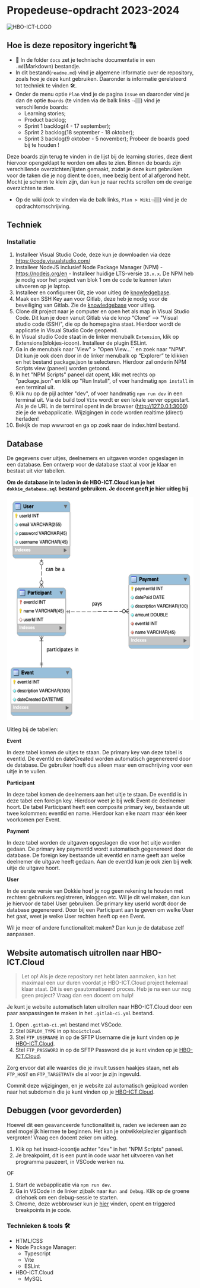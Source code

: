 # Propedeuse-opdracht 2023-2024

<img src="hbo-ict-logo.png" width="175" height="175" alt="HBO-ICT-LOGO">

## Hoe is deze repository ingericht 🔠

-   📄 In de folder `docs` zet je technische documentatie in een `.md`(Markdown) bestandje.
-   In dit bestand(`readme.md`) vind je algemene informatie over de repository, zoals hoe je deze kunt gebruiken. Daaronder is informatie gerelateerd tot techniek te vinden 🛠.
-   Onder de menu optie `Plan` vind je de pagina `Issue` en daaronder vind je dan de optie `Boards` (te vinden via de balk links 👈🏽) vind je verschillende boards:
    -   Learning stories;
    -   Product backlog;
    -   Sprint 1 backlog(4 - 17 september);
    -   Sprint 2 backlog(18 september - 18 oktober);
    -   Sprint 3 backlog(9 oktober - 5 november);
        Probeer de boards goed bij te houden !

Deze boards zijn terug te vinden in de lijst bij de learning stories, deze dient hiervoor opengeklapt te worden om alles te zien. Binnen de boards zijn verschillende overzichten/lijsten gemaakt, zodat je deze kunt gebruiken voor de taken die je nog dient te doen, mee bezig bent of al afgerond hebt. Mocht je scherm te klein zijn, dan kun je naar rechts scrollen om de overige overzichten te zien.

-   Op de wiki (ook te vinden via de balk links, `Plan > Wiki`👈🏽) vind je de opdrachtomschrijving.

## Techniek

### Installatie

1. Installeer Visual Studio Code, deze kun je downloaden via deze https://code.visualstudio.com/
2. Installeer NodeJS inclusief Node Package Manager (NPM) - https://nodejs.org/en - Installeer huidige LTS-versie `18.x.x`. De NPM heb je nodig voor het project van blok 1 om de code te kunnen laten uitvoeren op je laptop.
3. Installeer en configureer Git, zie voor uitleg de [knowledgebase](https://knowledgebase.hbo-ict-hva.nl/1_beroepstaken/software/manage_and_control/git/installeren/git_installeren/).
4. Maak een SSH Key aan voor Gitlab, deze heb je nodig voor de beveiliging van Gitlab. Zie de [knowledgebase](https://knowledgebase.hbo-ict-hva.nl/1_beroepstaken/software/manage_and_control/git/installeren/git_installeren/#git-koppelen-aan-gitlab) voor uitleg.
5. Clone dit project naar je computer en open het als map in Visual Studio Code.
   Dit kun je doen vanuit Gitlab via de knop “Clone” --> "Visual studio code (SSH)", die op de homepagina staat. Hierdoor wordt de applicatie in Visual Studio Code geopend.
6. In Visual studio Code staat in de linker menubalk `Extension`, klik op Extensions(blokjes-icoon). Installeer de plugin ESLint.
7. Ga in de menubalk naar `View" > "Open View...`` en zoek naar "NPM". Dit kun je ook doen door in de linker menubalk op “Explorer” te klikken en het bestand package.json te selecteren. Hierdoor zal onderin NPM Scripts view (paneel) worden getoond.
8. In het "NPM Scripts" paneel dat opent, klik met rechts op "package.json" en klik op "Run Install", of voer handmatig `npm install` in een terminal uit.
9. Klik nu op de pijl achter "dev", of voer handmatig `npm run dev` in een terminal uit. Via de build tool `Vite` wordt er een lokale server opgestart. Als je de URL in de terminal opent in de browser (http://127.0.0.1:3000) zie
   je de webapplicatie. Wijzigingen in code worden realtime (direct) herladen!
10. Bekijk de map wwwroot en ga op zoek naar de index.html bestand.

## Database

De gegevens over uitjes, deelnemers en uitgaven worden opgeslagen in een database. Een ontwerp voor de database staat al voor je klaar en bestaat uit vier tabellen.

**Om de database in te laden in de HBO-ICT.Cloud kun je het `dokkie_database.sql` bestand gebruiken. Je docent geeft je hier uitleg bij**

<img src="database_design.png" width="600" height="600" alt="HBO-ICT-LOGO">

Uitleg bij de tabellen:

**Event**

In deze tabel komen de uitjes te staan. De primary key van deze tabel is eventId. De eventId en dateCreated worden automatisch gegenereerd door de database. De gebruiker hoeft dus alleen maar een omschrijving voor een uitje in te vullen.

**Participant**

In deze tabel komen de deelnemers aan het uitje te staan. De eventId is in deze tabel een foreign key. Hierdoor weet je bij welk Event de deelnemer hoort.
De tabel Participant heeft een composite primary key, bestaande uit twee kolommen: eventId en name. Hierdoor kan elke naam maar één keer voorkomen per Event.

**Payment**

In deze tabel worden de uitgaven opgeslagen die voor het uitje worden gedaan. De primary key paymentId wordt automatisch gegenereerd door de database. De foreign key bestaande uit eventId en name geeft aan welke deelnemer de uitgave heeft gedaan. Aan de eventId kun je ook zien bij welk uitje de uitgave hoort.

**User**

In de eerste versie van Dokkie hoef je nog geen rekening te houden met rechten: gebruikers registreren, inloggen etc. Wil je dit wel maken, dan kun je hiervoor de tabel User gebruiken. De primary key userId wordt door de database gegenereerd. Door bij een Participant aan te geven om welke User het gaat, weet je welke User rechten heeft op een Event.

Wil je meer of andere functionaliteit maken? Dan kun je de database zelf aanpassen.

## Website automatisch uitrollen naar HBO-ICT.Cloud

> Let op! Als je deze repository net hebt laten aanmaken, kan het maximaal een uur duren voordat je HBO-ICT.Cloud project helemaal klaar staat. Dit is een geautomatiseerd proces. Heb je na een uur nog geen project? Vraag dan een docent om hulp!

Je kunt je website automatisch laten uitrollen naar HBO-ICT.Cloud door een paar aanpassingen te maken in het `.gitlab-ci.yml` bestand.

1. Open `.gitlab-ci.yml` bestand met VSCode.
2. Stel `DEPLOY_TYPE` in op `hboictcloud`.
3. Stel `FTP_USERNAME` in op de SFTP Username die je kunt vinden op je [HBO-ICT.Cloud](https://hbo-ict.cloud/).
4. Stel `FTP_PASSWORD` in op de SFTP Password die je kunt vinden op je [HBO-ICT.Cloud](https://hbo-ict.cloud/).

Zorg ervoor dat alle waardes die je invult tussen haakjes staan, net als `FTP_HOST` en `FTP_TARGETPATH` die al voor je zijn ingevuld.

Commit deze wijzigingen, en je website zal automatisch geüpload worden naar het subdomein die je kunt vinden op je [HBO-ICT.Cloud](https://hbo-ict.cloud/).

## Debuggen (voor gevorderden)

Hoewel dit een geavanceerde functionaliteit is, raden we iedereen aan zo snel mogelijk hiermee te beginnen. Het kan je ontwikkelplezier gigantisch vergroten! Vraag een docent zeker om uitleg.

1. Klik op het insect-icoontje achter "dev" in het "NPM Scripts" paneel.
2. Je breakpoint, dit is een punt in code waar het uitvoeren van het programma pauzeert, in VSCode werken nu.

OF

1. Start de webapplicatie via `npm run dev`.
2. Ga in VSCode in de linker zijbalk naar `Run and Debug`. Klik op de groene driehoek om een debug-sessie te starten.
3. Chrome, deze webbrowser kun je [hier](https://www.google.com/chrome/) vinden, opent en triggered breakpoints in je code.

### Technieken & tools 🛠

-   HTML/CSS
-   Node Package Manager:
    -   Typescript
    -   Vite
    -   ESLint
-   HBO-ICT.Cloud
    -   MySQL
